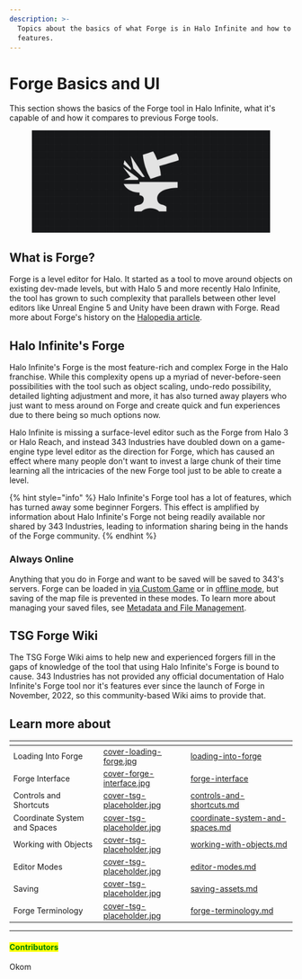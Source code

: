 ```yaml
---
description: >-
  Topics about the basics of what Forge is in Halo Infinite and how to use its
  features.
---
```


# Forge Basics and UI

This section shows the basics of the Forge tool in Halo Infinite, what it's capable of and how it compares to previous Forge tools.

<figure><img src="../../.gitbook/assets/cover-forgebasics.jpg" alt="Forge icon on a grid"><figcaption></figcaption></figure>

## What is Forge?

Forge is a level editor for Halo. It started as a tool to move around objects on existing dev-made levels, but with Halo 5 and more recently Halo Infinite, the tool has grown to such complexity that parallels between other level editors like Unreal Engine 5 and Unity have been drawn with Forge. Read more about Forge's history on the [Halopedia article](https://www.halopedia.org/Forge).

## Halo Infinite's Forge

Halo Infinite's Forge is the most feature-rich and complex Forge in the Halo franchise. While this complexity opens up a myriad of never-before-seen possibilities with the tool such as object scaling, undo-redo possibility, detailed lighting adjustment and more, it has also turned away players who just want to mess around on Forge and create quick and fun experiences due to there being so much options now.

Halo Infinite is missing a surface-level editor such as the Forge from Halo 3 or Halo Reach, and instead 343 Industries have doubled down on a game-engine type level editor as the direction for Forge, which has caused an effect where many people don't want to invest a large chunk of their time learning all the intricacies of the new Forge tool just to be able to create a level.

{% hint style="info" %}
Halo Infinite's Forge tool has a lot of features, which has turned away some beginner Forgers. This effect is amplified by information about Halo Infinite's Forge not being readily available nor shared by 343 Industries, leading to information sharing being in the hands of the Forge community.
{% endhint %}

### Always Online

Anything that you do in Forge and want to be saved will be saved to 343's servers. Forge can be loaded in [via Custom Game](../../guides-and-knowledge/forge-know-how/forge-exploits/forge-via-custom-game-ucn.md) or in [offline mode](../../guides-and-knowledge/forge-know-how/forge-exploits/forge-via-custom-game-ucn.md#forge-offline), but saving of the map file is prevented in these modes. To learn more about managing your saved files, see [Metadata and File Management](../../ugc/metadata-and-file-management/).

## TSG Forge Wiki

The TSG Forge Wiki aims to help new and experienced forgers fill in the gaps of knowledge of the tool that using Halo Infinite's Forge is bound to cause. 343 Industries has not provided any official documentation of Halo Infinite's Forge tool nor it's features ever since the launch of Forge in November, 2022, so this community-based Wiki aims to provide that.



## Learn more about

<table data-view="cards"><thead><tr><th></th><th data-hidden data-card-cover data-type="files"></th><th data-hidden data-card-target data-type="content-ref"></th></tr></thead><tbody><tr><td>Loading Into Forge</td><td><a href="../../.gitbook/assets/cover-loading-forge.jpg">cover-loading-forge.jpg</a></td><td><a href="loading-into-forge/">loading-into-forge</a></td></tr><tr><td>Forge Interface</td><td><a href="../../.gitbook/assets/cover-forge-interface.jpg">cover-forge-interface.jpg</a></td><td><a href="forge-interface/">forge-interface</a></td></tr><tr><td>Controls and Shortcuts</td><td><a href="../../.gitbook/assets/cover-tsg-placeholder.jpg">cover-tsg-placeholder.jpg</a></td><td><a href="controls-and-shortcuts.md">controls-and-shortcuts.md</a></td></tr><tr><td>Coordinate System and Spaces</td><td><a href="../../.gitbook/assets/cover-tsg-placeholder.jpg">cover-tsg-placeholder.jpg</a></td><td><a href="coordinate-system-and-spaces.md">coordinate-system-and-spaces.md</a></td></tr><tr><td>Working with Objects</td><td><a href="../../.gitbook/assets/cover-tsg-placeholder.jpg">cover-tsg-placeholder.jpg</a></td><td><a href="working-with-objects.md">working-with-objects.md</a></td></tr><tr><td>Editor Modes</td><td><a href="../../.gitbook/assets/cover-tsg-placeholder.jpg">cover-tsg-placeholder.jpg</a></td><td><a href="editor-modes.md">editor-modes.md</a></td></tr><tr><td>Saving</td><td><a href="../../.gitbook/assets/cover-tsg-placeholder.jpg">cover-tsg-placeholder.jpg</a></td><td><a href="saving-assets.md">saving-assets.md</a></td></tr><tr><td>Forge Terminology</td><td><a href="../../.gitbook/assets/cover-tsg-placeholder.jpg">cover-tsg-placeholder.jpg</a></td><td><a href="forge-terminology.md">forge-terminology.md</a></td></tr></tbody></table>



***

#### <mark style="color:green;">Contributors</mark>

Okom
